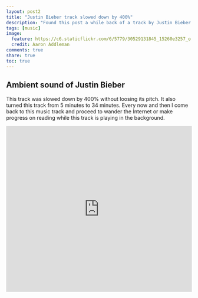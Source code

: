 ```yaml
---
layout: post2
title: "Justin Bieber track slowed down by 400%"
description: "Found this post a while back of a track by Justin Bieber modified by software to slowdown the music by 400% without changing the pitch."
tags: [music]
image:
  feature: https://c6.staticflickr.com/6/5779/30529131845_15260e3257_o.jpg
  credit: Aaron Addleman
comments: true
share: true
toc: true
---
```


## Ambient sound of Justin Bieber

This track was slowed down by 400% without loosing its pitch. It also turned this track from 5 minutes to 34 minutes. Every now and then I come back to this music track and proceed to wander the Internet or make progress on reading while this track is playing in the background.

<iframe width="100%" height="450" scrolling="no" frameborder="no" src="https://w.soundcloud.com/player/?url=https%3A//api.soundcloud.com/tracks/299391808&amp;auto_play=false&amp;hide_related=false&amp;show_comments=true&amp;show_user=true&amp;show_reposts=false&amp;visual=true"></iframe>
